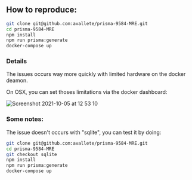 ## How to reproduce:


```bash
git clone git@github.com:avallete/prisma-9584-MRE.git
cd prisma-9584-MRE
npm install
npm run prisma:generate
docker-compose up
```

### Details

The issues occurs way more quickly with limited hardware on the docker deamon.

On OSX, you can set thoses limitations via the docker dashboard:

![Screenshot 2021-10-05 at 12 53 10](https://user-images.githubusercontent.com/8771783/136009865-63526b8b-617d-4ad0-9344-bcfd2469a6ef.png)


### Some notes:

The issue doesn't occurs with "sqlite", you can test it by doing:


```bash
git clone git@github.com:avallete/prisma-9584-MRE.git
cd prisma-9584-MRE
git checkout sqlite
npm install
npm run prisma:generate
docker-compose up
```